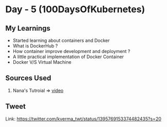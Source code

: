 # Day - 5 (100DaysOfKubernetes)

## My Learnings

* Started learning about containers and Docker
* What is DockerHub ?
* How container improve development and deployment ?
* A little practical implementation of Docker Container
* Docker V/S Virtual Machine

## Sources Used

1. Nana's Tutroial => [video](https://www.youtube.com/watch?v=3c-iBn73dDE)

## Tweet

Link: https://twitter.com/kverma_twt/status/1395769153374482435?s=20
